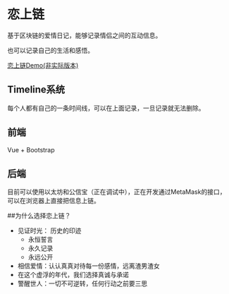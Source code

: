 # 恋上链

基于区块链的爱情日记，能够记录情侣之间的互动信息。

也可以记录自己的生活和感悟。

[恋上链Demo(非实际版本)](http://ustczf.com)

## Timeline系统

每个人都有自己的一条时间线，可以在上面记录，一旦记录就无法删除。

## 前端

Vue + Bootstrap

## 后端

目前可以使用以太坊和公信宝（正在调试中），正在开发通过MetaMask的接口，可以在浏览器上直接把信息上链。

##为什么选择恋上链？

* 见证时光： 历史的印迹
  * 永恒誓言
  * 永久记录
  * 永远公开
* 相信爱情：认认真真对待每一份感情，远离渣男渣女
* 在这个虚浮的年代，我们选择真诚与承诺
* 警醒世人：一切不可逆转，任何行动之前要三思